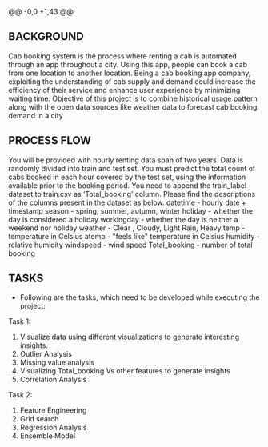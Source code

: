 @@ -0,0 +1,43 @@
## BACKGROUND 

Cab booking system is the process where renting a cab is automated through an app
throughout a city. Using this app, people can book a cab from one location to another location.
Being a cab booking app company, exploiting the understanding of cab supply and demand
could increase the efficiency of their service and enhance user experience by minimizing
waiting time.
Objective of this project is to combine historical usage pattern along with the open data sources
like weather data to forecast cab booking demand in a city

## PROCESS FLOW

You will be provided with hourly renting data span of two years. Data is randomly divided into
train and test set. You must predict the total count of cabs booked in each hour covered by the
test set, using the information available prior to the booking period. You need to append the
train_label dataset to train.csv as ‘Total_booking’ column.
Please find the descriptions of the columns present in the dataset as below.
datetime - hourly date + timestamp
season - spring, summer, autumn, winter
holiday - whether the day is considered a holiday
workingday - whether the day is neither a weekend nor holiday
weather - Clear , Cloudy, Light Rain, Heavy temp - temperature in Celsius
atemp - "feels like" temperature in Celsius
humidity - relative humidity
windspeed - wind speed
Total_booking - number of total booking


## TASKS
- Following are the tasks, which need to be developed while executing the project:

Task 1:
1. Visualize data using different visualizations to generate interesting insights.
2. Outlier Analysis
3. Missing value analysis
4. Visualizing Total_booking Vs other features to generate insights
5. Correlation Analysis

Task 2:
1. Feature Engineering
2. Grid search
3. Regression Analysis
4. Ensemble Model
